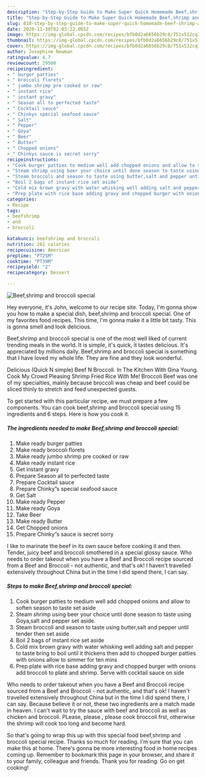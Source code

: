```yaml
---
description: "Step-by-Step Guide to Make Super Quick Homemade Beef,shrimp and broccoli special"
title: "Step-by-Step Guide to Make Super Quick Homemade Beef,shrimp and broccoli special"
slug: 810-step-by-step-guide-to-make-super-quick-homemade-beef-shrimp-and-broccoli-special
date: 2020-11-30T02:03:22.065Z
image: https://img-global.cpcdn.com/recipes/bfb0d2a6656b29c8/751x532cq70/beefshrimp-and-broccoli-special-recipe-main-photo.jpg
thumbnail: https://img-global.cpcdn.com/recipes/bfb0d2a6656b29c8/751x532cq70/beefshrimp-and-broccoli-special-recipe-main-photo.jpg
cover: https://img-global.cpcdn.com/recipes/bfb0d2a6656b29c8/751x532cq70/beefshrimp-and-broccoli-special-recipe-main-photo.jpg
author: Josephine Newman
ratingvalue: 4.7
reviewcount: 29500
recipeingredient:
- " burger patties"
- " broccoli florets"
- " jumbo shrimp pre cooked or raw"
- " instant rice"
- " instant gravy"
- " Season all to perfected taste"
- " Cocktail sauce"
- " Chinkys special seafood sauce"
- " Salt"
- " Pepper"
- " Goya"
- " Beer"
- " Butter"
- " Chopped onions"
- " Chinkys sauce is secret sorry"
recipeinstructions:
- "Cook burger patties to medium well add chopped onions and allow to soften season to taste set aside"
- "Steam shrimp using beer your choice until done season to taste using Goya,salt and pepper set aside."
- "Steam broccoli and season to taste using butter,salt and pepper until tender then set aside"
- "Boil 2 bags of instant rice set aside"
- "Cold mix brown gravy with water whisking well adding salt and pepper to taste bring to boil until it thickens then add to chopped burger patties with onions allow to simmer for ten mins"
- "Prep plate with rice base adding gravy and chopped burger with onions add broccoli to plate and shrimp. Serve with cocktail sauce on side"
categories:
- Recipe
tags:
- beefshrimp
- and
- broccoli

katakunci: beefshrimp and broccoli 
nutrition: 261 calories
recipecuisine: American
preptime: "PT25M"
cooktime: "PT39M"
recipeyield: "2"
recipecategory: Dessert

---
```



![Beef,shrimp and broccoli special](https://img-global.cpcdn.com/recipes/bfb0d2a6656b29c8/751x532cq70/beefshrimp-and-broccoli-special-recipe-main-photo.jpg)

Hey everyone, it's John, welcome to our recipe site. Today, I'm gonna show you how to make a special dish, beef,shrimp and broccoli special. One of my favorites food recipes. This time, I'm gonna make it a little bit tasty. This is gonna smell and look delicious.

Beef,shrimp and broccoli special is one of the most well liked of current trending meals in the world. It is simple, it's quick, it tastes delicious. It's appreciated by millions daily. Beef,shrimp and broccoli special is something that I have loved my whole life. They are fine and they look wonderful.

Delicious (Quick N simple) Beef N Broccoli. In The Kitchen With Gina Young. Cook My Crowd Pleasing Shrimp Fried Rice With Me! Broccoli Beef was one of my specialties, mainly because broccoli was cheap and beef could be sliced thinly to stretch and feed unexpected guests.


To get started with this particular recipe, we must prepare a few components. You can cook beef,shrimp and broccoli special using 15 ingredients and 6 steps. Here is how you cook it.

<!--inarticleads1-->

##### The ingredients needed to make Beef,shrimp and broccoli special:

1. Make ready  burger patties
1. Make ready  broccoli florets
1. Make ready  jumbo shrimp pre cooked or raw
1. Make ready  instant rice
1. Get  instant gravy
1. Prepare  Season all to perfected taste
1. Prepare  Cocktail sauce
1. Prepare  Chinky”s special seafood sauce
1. Get  Salt
1. Make ready  Pepper
1. Make ready  Goya
1. Take  Beer
1. Make ready  Butter
1. Get  Chopped onions
1. Prepare  Chinky”s sauce is secret sorry


I like to marinate the beef in its own sauce before cooking it and then. Tender, juicy beef and broccoli smothered in a special glossy sauce. Who needs to order takeout when you have a Beef and Broccoli recipe sourced from a Beef and Broccoli - not authentic, and that&#39;s ok! I haven&#39;t travelled extensively throughout China but in the time I did spend there, I can say. 

<!--inarticleads2-->

##### Steps to make Beef,shrimp and broccoli special:

1. Cook burger patties to medium well add chopped onions and allow to soften season to taste set aside
1. Steam shrimp using beer your choice until done season to taste using Goya,salt and pepper set aside.
1. Steam broccoli and season to taste using butter,salt and pepper until tender then set aside
1. Boil 2 bags of instant rice set aside
1. Cold mix brown gravy with water whisking well adding salt and pepper to taste bring to boil until it thickens then add to chopped burger patties with onions allow to simmer for ten mins
1. Prep plate with rice base adding gravy and chopped burger with onions add broccoli to plate and shrimp. Serve with cocktail sauce on side


Who needs to order takeout when you have a Beef and Broccoli recipe sourced from a Beef and Broccoli - not authentic, and that&#39;s ok! I haven&#39;t travelled extensively throughout China but in the time I did spend there, I can say. Because believe it or not, these two ingredients are a match made in heaven. I can&#39;t wait to try the sauce with beef and broccoli as well as chicken and broccoli. PLease, please , please cook broccoli frst, otherwise the shrimp will cook too long and become hard. 

So that's going to wrap this up with this special food beef,shrimp and broccoli special recipe. Thanks so much for reading. I'm sure that you can make this at home. There's gonna be more interesting food in home recipes coming up. Remember to bookmark this page in your browser, and share it to your family, colleague and friends. Thank you for reading. Go on get cooking!
